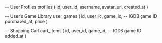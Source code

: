 -- User Profiles
profiles (
  id,
  user_id,
  username,
  avatar_url,
  created_at
)

-- User's Game Library
user_games (
  id,
  user_id,
  game_id,  -- IGDB game ID
  purchased_at,
  price
)

-- Shopping Cart
cart_items (
  id,
  user_id,
  game_id,  -- IGDB game ID
  added_at
)
